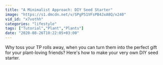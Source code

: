 ```yaml
---
title: "A Minimalist Approach: DIY Seed Starter"
image: "https://s1.dmcdn.net/v/SPgP51VFsPB4JxA8Q/x240"
vid_id: "x7vothh"
categories: "lifestyle"
tags: ["Tutorial","Plant","Plants"]
date: "2020-08-26T10:22:05+03:00"
---
```

Why toss your TP rolls away, when you can turn them into the perfect gift for your plant-loving friends? Here's how to make your very own DIY seed starter.

